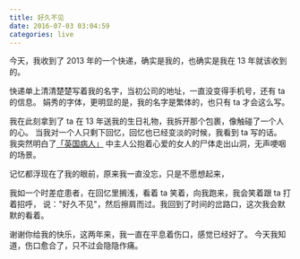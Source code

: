 ```yaml
---
title: 好久不见
date: 2016-07-03 03:04:59
categories: live
---
```


今天，我收到了 2013 年的一个快递，确实是我的，也确实是我在 13 年就该收到的。

快递单上清清楚楚写着我的名字，当初公司的地址，一直没变得手机号，还有 ta 的信息。
娟秀的字体，更明显的是，我的名字是繁体的，也只有 ta 才会这么写。

我在此刻拿到了 ta 在 13 年送我的生日礼物，我拆开那个包裹，像触碰了一个人的心。
当我对一个人只剩下回忆，回忆也已经变淡的时候，我看到 ta 写的话。
我突然明白了[「英国病人」](https://movie.douban.com/subject/1291853/) 中主人公抱着心爱的女人的尸体走出山洞，无声哽咽的场景。

记忆都浮现在了我的眼前，原来我一直没忘，只是不愿想起来，

我如一个时差症患者，在回忆里搁浅，看着 ta 笑着，向我跑来，我会笑着跟 ta 打着招呼，
说："好久不见"，然后擦肩而过。我回到了时间的岔路口，这次我会默默的看着。

谢谢你给我的快乐，这两年来，我一直在平息着伤口，感觉已经好了。
今天我知道，伤口愈合了，只不过会隐隐作痛。
